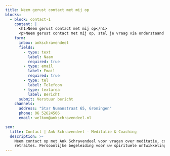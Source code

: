 ```yaml
---
title: Neem gerust contact met mij op
blocks:
  - block: contact-1
    content: |
      <h1>Neem gerust contact met mij op</h1>
      <p>Neem gerust contact met mij op, stel je vraag via onderstaand contactformulier, of geef me een seintje of telefoontje</p>
    form:
      inbox: ankschravendeel
      fields:
        - type: text
          label: Naam
          required: true
        - type: email
          label: Email
          required: true
        - type: tel
          label: Telefoon
        - type: textarea
          label: Bericht
      submit: Verstuur bericht
    channels:
      address: "Star Numanstraat 65, Groningen"
      phone: 06 52624506
      email: welkom@ankschravendeel.nl

seo:
  title: Contact | Ank Schravendeel - Meditatie & Coaching
  description: >-
    Neem contact op met Ank Schravendeel voor vragen over meditatie, coaching of
    retraites. Persoonlijke begeleiding voor uw spirituele ontwikkeling.
---
```

